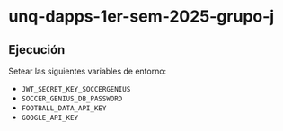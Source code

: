 # unq-dapps-1er-sem-2025-grupo-j

## Ejecución
Setear las siguientes variables de entorno:
- `JWT_SECRET_KEY_SOCCERGENIUS`
- `SOCCER_GENIUS_DB_PASSWORD`
- `FOOTBALL_DATA_API_KEY`
- `GOOGLE_API_KEY`